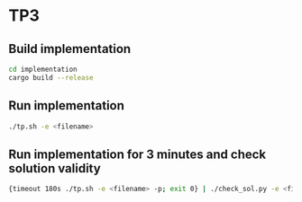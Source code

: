 # TP3

## Build implementation

```sh
cd implementation
cargo build --release
```

## Run implementation

```sh
./tp.sh -e <filename>
```

## Run implementation for 3 minutes and check solution validity

```sh
{timeout 180s ./tp.sh -e <filename> -p; exit 0} | ./check_sol.py -e <filename> -s /dev/stdout
```
